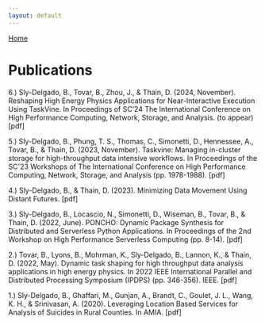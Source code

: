 ```yaml
---
layout: default
---
```


[Home](./)

# Publications

6.) Sly-Delgado, B., Tovar, B., Zhou, J., & Thain, D. (2024, November). Reshaping High Energy Physics Applications for Near-Interactive Execution Using TaskVine. In Proceedings of SC’24 The International Conference on High Performance Computing, Network, Storage, and Analysis. (to appear) [pdf]

5.) Sly-Delgado, B., Phung, T. S., Thomas, C., Simonetti, D., Hennessee, A., Tovar, B., & Thain, D. (2023, November). Taskvine: Managing in-cluster storage for high-throughput data intensive workflows. In Proceedings of the SC'23 Workshops of The International Conference on High Performance Computing, Network, Storage, and Analysis (pp. 1978-1988). [pdf]

4.) Sly-Delgado, B., & Thain, D. (2023). Minimizing Data Movement Using Distant Futures. [pdf]

3.) Sly-Delgado, B., Locascio, N., Simonetti, D., Wiseman, B., Tovar, B., & Thain, D. (2022, June). PONCHO: Dynamic Package Synthesis for Distributed and Serverless Python Applications. In Proceedings of the 2nd Workshop on High Performance Serverless Computing (pp. 8-14). [pdf]

2.) Tovar, B., Lyons, B., Mohrman, K., Sly-Delgado, B., Lannon, K., & Thain, D. (2022, May). Dynamic task shaping for high throughput data analysis applications in high energy physics. In 2022 IEEE International Parallel and Distributed Processing Symposium (IPDPS) (pp. 346-356). IEEE. [pdf]

1.) Sly-Delgado, B., Ghaffari, M., Gunjan, A., Brandt, C., Goulet, J. L., Wang, K. H., & Srinivasan, A. (2020). Leveraging Location Based Services for Analysis of Suicides in Rural Counties. In AMIA. [pdf]


